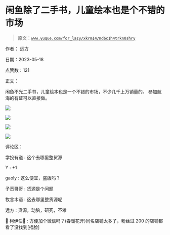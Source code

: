 # 闲鱼除了二手书，儿童绘本也是个不错的市场

> 原文：[`www.yuque.com/for_lazy/xkrm14/md6c1h4trkn0shry`](https://www.yuque.com/for_lazy/xkrm14/md6c1h4trkn0shry)

作者： 远方

日期：2023-05-18

点赞数：121

正文：

闲鱼不光二手书，儿童绘本也是一个不错的市场，不少几千上万销量的。 参加航海的有证可以直接做。

![](img/d894249330543dcfd25edb9917ee20a9.png)

![](img/f20d3773ef6ad7cabaa89c6278108d2f.png)

![](img/7bcfe009f43a410629223e20c8e9ecf7.png)

![](img/88ce736d7b755be5780f72227c5c934b.png)

评论区：

学投有道 : 这个去哪里整货源

Y : +1

gaoly : 这么便宜，盗版吗？

子贡哥哥 : 货源是个问题

牧言木语 : 这去哪里整货源呢

远方 : 货源，动脑，研究，不难

🚁 柯伊伯🚁 : 方便加个微信吗？(春暖花开)同名店铺太多了，粉丝过 200 的店铺都看了没找到[捂脸]

